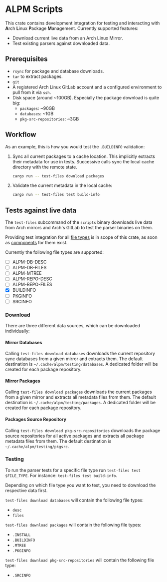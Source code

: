 # ALPM Scripts

This crate contains development integration for testing and interacting with **A**rch **L**inux **P**ackage **M**anagement.
Currently supported features:

- Download current live data from an Arch Linux Mirror.
- Test existing parsers against downloaded data.

## Prerequisites

- `rsync` for package and database downloads.
- `tar` to extract packages.
- `git`
- A registered Arch Linux GitLab account and a configured environment to pull from it via `ssh`.
- Disk space (around ~100GB). Especially the package download is quite big:
  - `packages`: ~90GB
  - `databases`: ~1GB
  - `pkg-src-repositories`: ~3GB

## Workflow

As an example, this is how you would test the `.BUILDINFO` validation:

1. Sync all current packages to a cache location.
   This implicitly extracts their metadata for use in tests.
   Successive calls sync the local cache directory with the remote state.
   ```sh
   cargo run -- test-files download packages
   ```
1. Validate the current metadata in the local cache:
   ```sh
   cargo run -- test-files test build-info
   ```

## Tests against live data

The `test-files` subcommand of the `scripts` binary downloads live data from Arch mirrors and Arch's GitLab to test the parser binaries on them.

Providing test integration for all [file types] is in scope of this crate, as soon as [components] for them exist.

Currently the following file types are supported:

- [ ] ALPM-DB-DESC
- [ ] ALPM-DB-FILES
- [ ] ALPM-MTREE
- [ ] ALPM-REPO-DESC
- [ ] ALPM-REPO-FILES
- [x] BUILDINFO
- [ ] PKGINFO
- [ ] SRCINFO

<!-- somewhere at the bottom of the file -->

[file types]: ./../README.md#file-types
[components]: ./../README.md#components

### Download

There are three different data sources, which can be downloaded individually:

#### Mirror Databases

Calling `test-files download databases` downloads the current repository sync databases from a given mirror and extracts them.
The default destination is `~/.cache/alpm/testing/databases`. A dedicated folder will be created for each package repository.

#### Mirror Packages

Calling `test-files download packages` downloads the current packages from a given mirror and extracts all metadata files from them.
The default destination is `~/.cache/alpm/testing/packages`. A dedicated folder will be created for each package repository.

#### Packages Source Repository

Calling `test-files download pkg-src-repositories` downloads the package source repositories for all active packages and extracts all package metadata files from them.
The default destination is `~/.cache/alpm/testing/pkgsrc`.

### Testing

To run the parser tests for a specific file type run `test-files test $FILE_TYPE`. For instance: `test-files test build-info`.

Depending on which file type you want to test, you need to download the respective data first.

`test-files download databases` will contain the following file types:

- `desc`
- `files`

`test-files download packages` will contain the following file types:

- `.INSTALL`
- `.BUILDINFO`
- `.MTREE`
- `.PKGINFO`

`test-files download pkg-src-repositories` will contain the following file type:

- `.SRCINFO`
